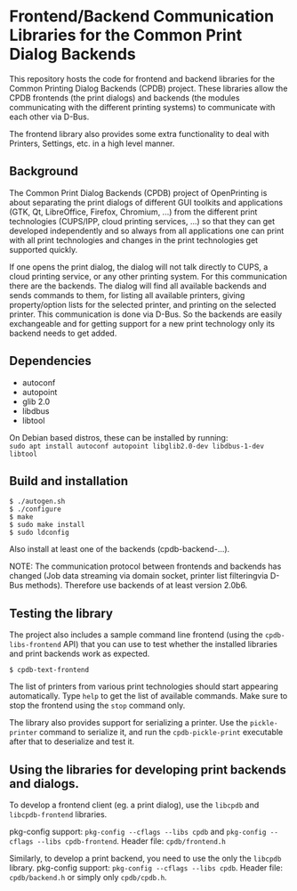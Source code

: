 # Frontend/Backend Communication Libraries for the Common Print Dialog Backends

This repository hosts the code for frontend and backend libraries for the Common Printing Dialog Backends (CPDB) project. These libraries allow the CPDB frontends (the print dialogs) and backends (the modules communicating with the different printing systems) to communicate with each other via D-Bus.

The frontend library also provides some extra functionality to deal with Printers, Settings, etc. in a high level manner.

## Background

The Common Print Dialog Backends (CPDB) project of OpenPrinting is about separating the print dialogs of different GUI toolkits and applications (GTK, Qt, LibreOffice, Firefox, Chromium, ...) from the different print technologies (CUPS/IPP, cloud printing services, ...) so that they can get developed independently and so always from all applications one can print with all print technologies and changes in the print technologies get supported quickly.

If one opens the print dialog, the dialog will not talk directly to CUPS, a cloud printing service, or any other printing system. For this communication there are the backends. The dialog will find all available backends and sends commands to them, for listing all available printers, giving property/option lists for the selected printer, and printing on the selected printer. This communication is done via D-Bus. So the backends are easily exchangeable and for getting support for a new print technology only its backend needs to get added.

## Dependencies

 - autoconf
 - autopoint
 - glib 2.0
 - libdbus
 - libtool

On Debian based distros, these can be installed by running: \
`sudo apt install autoconf autopoint libglib2.0-dev libdbus-1-dev libtool`

## Build and installation


    $ ./autogen.sh
    $ ./configure
    $ make
    $ sudo make install
    $ sudo ldconfig

Also install at least one of the backends (cpdb-backend-...).

NOTE: The communication protocol between frontends and backends has changed (Job data streaming via domain socket, printer list filteringvia D-Bus methods). Therefore use backends of at least version 2.0b6.

## Testing the library

The project also includes a sample command line frontend (using the `cpdb-libs-frontend` API) that you can use to test whether the installed libraries and print backends work as expected.

    $ cpdb-text-frontend

The list of printers from various print technologies should start appearing automatically. Type `help` to get the list of available commands. Make sure to stop the frontend using the `stop` command only.

The library also provides support for serializing a printer. Use the `pickle-printer` command to serialize it, and run the `cpdb-pickle-print` executable after that to deserialize and test it.


## Using the libraries for developing print backends and dialogs.

To develop a frontend client (eg. a print dialog), use the `libcpdb` and `libcpdb-frontend` libraries.

pkg-config support: `pkg-config --cflags --libs cpdb` and `pkg-config --cflags --libs cpdb-frontend`.
Header file: `cpdb/frontend.h`

Similarly, to develop a print backend, you need to use the only the `libcpdb` library.
pkg-config support: `pkg-config --cflags --libs cpdb`.
Header file: `cpdb/backend.h` or simply only `cpdb/cpdb.h`.
